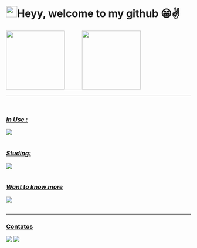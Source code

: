 #  <img height="30em" src="https://upload.wikimedia.org/wikipedia/commons/b/bf/Front-end-logo-color%402x.png"/>Heyy, welcome to my github 😁✌

 <div>
  <a href="https://github.com/CarlosMagnani">
  <img height="160em" src="https://github-readme-stats.vercel.app/api?username=CarlosMagnani&show_icons=true&theme=radical&include_all_commits=true&count_private=true"/>
  &nbsp&nbsp&nbsp&nbsp&nbsp&nbsp&nbsp&nbsp&nbsp&nbsp
  <img height="160em" src="https://github-readme-stats.vercel.app/api/top-langs/?username=CarlosMagnani&layout=compact&langs_count=16&theme=radical&hide=vb"/>
    </div><hr/>

  
  <div>

  </div>    
  
 <div style="display: inline_block"><br>

### *In Use :* 
<img src="https://skillicons.dev/icons?i=js,typescript,vuejs,nodejs,expressjs,postgresql,sqlite,jest,azure,git"/>
<br><br>

### *Studing:*

<img src="https://skillicons.dev/icons?i=react,nextjs,nestjs,graphql,apollo,prisma,fastify" />
<br><br>

### *Want to know more*

<img src="https://skillicons.dev/icons?i=mongodb,aws,python" />
<br><br>

 </div> <hr/>
 
 ### Contatos
  <div> 
  <a href="https://www.linkedin.com/in/carlos-magnani/" target="_blank"><img src="https://img.shields.io/badge/-LinkedIn-%230077B5?style=for-the-badge&logo=linkedin&logoColor=white" target="_blank"></a> 
  <a href = "mailto:carlosdsmagnani@gmail.com"><img src="https://img.shields.io/badge/-Email-%23333?style=for-the-badge&logo=gmail&logoColor=white" target="_blank"></a>
</div>
